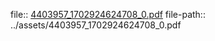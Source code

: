 file:: [4403957_1702924624708_0.pdf](../assets/4403957_1702924624708_0.pdf)
file-path:: ../assets/4403957_1702924624708_0.pdf
